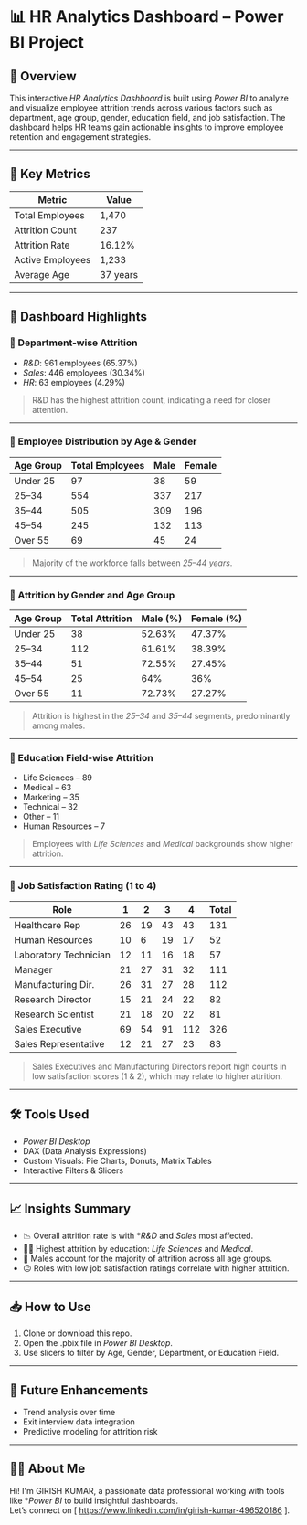 # 📊 HR Analytics Dashboard – Power BI Project

## 🧾 Overview
This interactive *HR Analytics Dashboard* is built using *Power BI* to analyze and visualize employee attrition trends across various factors such as department, age group, gender, education field, and job satisfaction. The dashboard helps HR teams gain actionable insights to improve employee retention and engagement strategies.

---

## 🚀 Key Metrics
| Metric               | Value     |
|----------------------|-----------|
| Total Employees      | 1,470     |
| Attrition Count      | 237       |
| Attrition Rate       | 16.12%    |
| Active Employees     | 1,233     |
| Average Age          | 37 years  |

---

## 📌 Dashboard Highlights

### 🔹 Department-wise Attrition
- *R&D*: 961 employees (65.37%)
- *Sales*: 446 employees (30.34%)
- *HR*: 63 employees (4.29%)

> R&D has the highest attrition count, indicating a need for closer attention.

---

### 🔹 Employee Distribution by Age & Gender
| Age Group    | Total Employees | Male | Female |
|--------------|------------------|------|--------|
| Under 25     | 97               | 38   | 59     |
| 25–34        | 554              | 337  | 217    |
| 35–44        | 505              | 309  | 196    |
| 45–54        | 245              | 132  | 113    |
| Over 55      | 69               | 45   | 24     |

> Majority of the workforce falls between *25–44 years*.

---

### 🔹 Attrition by Gender and Age Group
| Age Group    | Total Attrition | Male (%) | Female (%) |
|--------------|------------------|----------|-------------|
| Under 25     | 38               | 52.63%   | 47.37%      |
| 25–34        | 112              | 61.61%   | 38.39%      |
| 35–44        | 51               | 72.55%   | 27.45%      |
| 45–54        | 25               | 64%      | 36%         |
| Over 55      | 11               | 72.73%   | 27.27%      |

> Attrition is highest in the *25–34* and *35–44* segments, predominantly among males.

---

### 🔹 Education Field-wise Attrition
- Life Sciences – 89
- Medical – 63
- Marketing – 35
- Technical – 32
- Other – 11
- Human Resources – 7

> Employees with *Life Sciences* and *Medical* backgrounds show higher attrition.

---

### 🔹 Job Satisfaction Rating (1 to 4)
| Role                  | 1 | 2 | 3 | 4 | Total |
|-----------------------|---|---|---|---|-------|
| Healthcare Rep        | 26|19 |43 |43 | 131   |
| Human Resources       | 10|6  |19 |17 | 52    |
| Laboratory Technician | 12|11 |16 |18 | 57    |
| Manager               | 21|27 |31 |32 | 111   |
| Manufacturing Dir.    | 26|31 |27 |28 | 112   |
| Research Director     | 15|21 |24 |22 | 82    |
| Research Scientist    | 21|18 |20 |22 | 81    |
| Sales Executive       | 69|54 |91 |112| 326   |
| Sales Representative  | 12|21 |27 |23 | 83    |

> Sales Executives and Manufacturing Directors report high counts in low satisfaction scores (1 & 2), which may relate to higher attrition.

---

## 🛠 Tools Used
- *Power BI Desktop*
- DAX (Data Analysis Expressions)
- Custom Visuals: Pie Charts, Donuts, Matrix Tables
- Interactive Filters & Slicers

---

## 📈 Insights Summary
- 📉 Overall attrition rate is  with **R&D* and *Sales* most affected.
- 🧑‍🎓 Highest attrition by education: *Life Sciences* and *Medical*.
- 👤 Males account for the majority of attrition across all age groups.
- 😐 Roles with low job satisfaction ratings correlate with higher attrition.

---

## 📥 How to Use
1. Clone or download this repo.
2. Open the .pbix file in *Power BI Desktop*.
3. Use slicers to filter by Age, Gender, Department, or Education Field.

---

## 🔮 Future Enhancements
- Trend analysis over time
- Exit interview data integration
- Predictive modeling for attrition risk

---

## 👩‍💻 About Me
Hi! I'm GIRISH KUMAR, a passionate data professional working with tools like **Power BI* to build insightful dashboards.  
Let’s connect on [ https://www.linkedin.com/in/girish-kumar-496520186 ].

